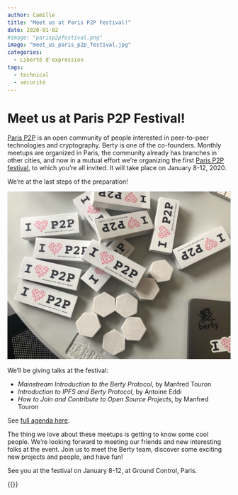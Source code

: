 ```yaml
---
author: Camille
title: "Meet us at Paris P2P Festival!"
date: 2020-01-02
#image: "parisp2pfestival.png"
image: "meet_us_paris_p2p_festival.jpg"
categories:
  - Liberté d'expression
tags:
  - technical
  - sécurité
---
```



# Meet us at Paris P2P Festival!


[Paris P2P](https://p2p.paris/en/) is an open community of people interested in peer-to-peer technologies and cryptography. Berty is one of the co-founders. Monthly meetups are organized in Paris, the community already has branches in other cities, and now in a mutual effort we’re organizing the first [Paris P2P festival](https://p2p.paris/en/event/festival-0/), to which you’re all invited. It will take place on January 8-12, 2020.

We’re at the last steps of the preparation!

![P2P stickers](P2P_stickers.jpg)

We’ll be giving talks at the festival:

* *Mainstream Introduction to the Berty Protocol*, by Manfred Touron
* *Introduction to IPFS and Berty Protocol*, by Antoine Eddi
* *How to Join and Contribute to Open Source Projects*, by Manfred Touron

See [full agenda here](https://p2p.paris/en/event/festival-0/#schedule).

The thing we love about these meetups is getting to know some cool people. We’re looking forward to meeting our friends and new interesting folks at the event. Join us to meet the Berty team, discover some exciting new projects and people, and have fun!

See you at the festival on January 8-12, at Ground Control, Paris.

 {{<tweet id="1209423492237742080">}}
